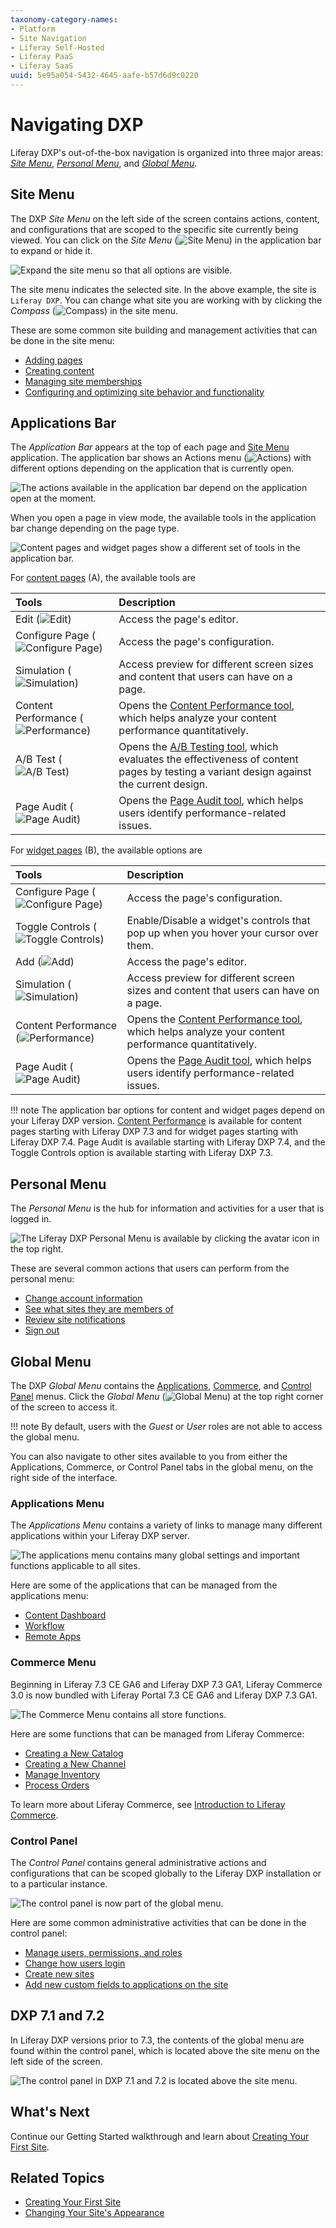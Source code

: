```yaml
---
taxonomy-category-names:
- Platform
- Site Navigation
- Liferay Self-Hosted
- Liferay PaaS
- Liferay SaaS
uuid: 5e95a054-5432-4645-aafe-b57d6d9c0220
---
```


# Navigating DXP

Liferay DXP's out-of-the-box navigation is organized into three major areas: [_Site Menu_](#site-menu), [_Personal Menu_](#personal-menu), and [_Global Menu_](#global-menu).

## Site Menu

The DXP _Site Menu_ on the left side of the screen contains actions, content, and configurations that are scoped to the specific site currently being viewed. You can click on the _Site Menu_ (![Site Menu](../images/icon-menu.png)) in the application bar to expand or hide it.

![Expand the site menu so that all options are visible.](./navigating-dxp/images/01.png)

The site menu indicates the selected site. In the above example, the site is `Liferay DXP`. You can change what site you are working with by clicking the _Compass_ (![Compass](../images/icon-compass.png)) in the site menu.

These are some common site building and management activities that can be done in the site menu:

- [Adding pages](../site-building/creating-pages/adding-pages/adding-a-page-to-a-site.md)
- [Creating content](../content-authoring-and-management.md)
- [Managing site memberships](../site-building/sites/site-membership/adding-members-to-sites.md)
- [Configuring and optimizing site behavior and functionality](../site-building.html)

## Applications Bar

The _Application Bar_ appears at the top of each page and [Site Menu](#site-menu) application. The application bar shows an Actions menu (![Actions](../images/icon-actions.png)) with different options depending on the application that is currently open.

![The actions available in the application bar depend on the application open at the moment.](./navigating-dxp/images/02.png)

When you open a page in view mode, the available tools in the application bar change depending on the page type.

![Content pages and widget pages show a different set of tools in the application bar.](./navigating-dxp/images/03.png)

For [content pages](../site-building/creating-pages/using-content-pages.md) (A), the available tools are

| Tools                                                              | Description                                                                                                                                                                                                        |
| :----------------------------------------------------------------- | :----------------------------------------------------------------------------------------------------------------------------------------------------------------------------------------------------------------- |
| Edit (![Edit](../images/icon-edit.png))                            | Access the page's editor.                                                                                                                                                                                          |
| Configure Page (![Configure Page](../images/icon-settings.png))    | Access the page's configuration.                                                                                                                                                                                   |
| Simulation (![Simulation](../images/icon-simulation.png))          | Access preview for different screen sizes and content that users can have on a page.                                                                                                                               |
| Content Performance (![Performance](../images/icon-analytics.png)) | Opens the [Content Performance tool](./../content-authoring-and-management/page-performance-and-accessibility/about-the-content-performance-tool.md), which helps analyze your content performance quantitatively. |
| A/B Test (![A/B Test](../images/icon-ab-testing.png))              | Opens the [A/B Testing tool](./../site-building/optimizing-sites/ab-testing/ab-testing.md), which evaluates the effectiveness of content pages by testing a variant design against the current design.             |
| Page Audit (![Page Audit](../images/icon-information.png))         | Opens the [Page Audit tool](./../content-authoring-and-management/page-performance-and-accessibility/about-the-page-audit-tool.md), which helps users identify performance-related issues.                         |

For [widget pages](../site-building/creating-pages/using-widget-pages/adding-widgets-to-a-page.md) (B), the available options are

| Tools                                                              | Description                                                                                                                                                                                                        |
| :----------------------------------------------------------------- | :----------------------------------------------------------------------------------------------------------------------------------------------------------------------------------------------------------------- |
| Configure Page (![Configure Page](../images/icon-settings.png))    | Access the page's configuration.                                                                                                                                                                                   |
| Toggle Controls (![Toggle Controls](../images/icon-preview.png))   | Enable/Disable a widget's controls that pop up when you hover your cursor over them.                                                                                                                               |
| Add (![Add](../images/icon-plus.png))                              | Access the page's editor.                                                                                                                                                                                          |
| Simulation (![Simulation](../images/icon-simulation.png))          | Access preview for different screen sizes and content that users can have on a page.                                                                                                                               |
| Content Performance (![Performance](../images/icon-analytics.png)) | Opens the [Content Performance tool](./../content-authoring-and-management/page-performance-and-accessibility/about-the-content-performance-tool.md), which helps analyze your content performance quantitatively. |
| Page Audit (![Page Audit](../images/icon-information.png))         | Opens the [Page Audit tool](./../content-authoring-and-management/page-performance-and-accessibility/about-the-page-audit-tool.md), which helps users identify performance-related issues.                         |

!!! note
The application bar options for content and widget pages depend on your Liferay DXP version. [Content Performance](../content-authoring-and-management/page-performance-and-accessibility/about-the-content-performance-tool.md) is available for content pages starting with Liferay DXP 7.3 and for widget pages starting with Liferay DXP 7.4. Page Audit is available starting with Liferay DXP 7.4, and the Toggle Controls option is available starting with Liferay DXP 7.3.

## Personal Menu

The _Personal Menu_ is the hub for information and activities for a user that is logged in.

![The Liferay DXP Personal Menu is available by clicking the avatar icon in the top right.](./navigating-dxp/images/04.png)

These are several common actions that users can perform from the personal menu:

- [Change account information](./introduction-to-the-admin-account.md#changing-account-information)
- [See what sites they are members of](../site-building/sites/site-membership/adding-members-to-sites.md)
- [Review site notifications](../collaboration-and-social/notifications-and-requests/user-guide/managing-notifications-and-requests.md)
- [Sign out](./introduction-to-the-admin-account.md#signing-out)

## Global Menu

The DXP _Global Menu_ contains the [Applications](#applications-menu), [Commerce](#commerce-menu), and [Control Panel](#control-panel) menus. Click the _Global Menu_ (![Global Menu](../images/icon-applications-menu.png)) at the top right corner of the screen to access it.

!!! note
By default, users with the _Guest_ or _User_ roles are not able to access the global menu.

You can also navigate to other sites available to you from either the Applications, Commerce, or Control Panel tabs in the global menu, on the right side of the interface.

### Applications Menu

The _Applications Menu_ contains a variety of links to manage many different applications within your Liferay DXP server.

![The applications menu contains many global settings and important functions applicable to all sites.](./navigating-dxp/images/05.png)

Here are some of the applications that can be managed from the applications menu:

- [Content Dashboard](../content-authoring-and-management/content-dashboard.md)
- [Workflow](../process-automation/workflow/introduction-to-workflow.md)
- [Remote Apps](../building-applications/client-extensions/front-end-client-extensions.md#custom-element-client-extensions)

### Commerce Menu

Beginning in Liferay 7.3 CE GA6 and Liferay DXP 7.3 GA1, Liferay Commerce 3.0 is now bundled with Liferay Portal 7.3 CE GA6 and Liferay DXP 7.3 GA1.

![The Commerce Menu contains all store functions.](./navigating-dxp/images/06.png)

Here are some functions that can be managed from Liferay Commerce:

- [Creating a New Catalog](https://learn.liferay.com/commerce/latest/en/product-management/catalogs/creating-a-new-catalog.html)
- [Creating a New Channel](https://learn.liferay.com/commerce/latest/en/starting-a-store/channels/managing-channels.html)
- [Manage Inventory](https://learn.liferay.com/commerce/latest/en/inventory-management.html)
- [Process Orders](https://learn.liferay.com/commerce/latest/en/order-management/orders/processing-an-order.html)

To learn more about Liferay Commerce, see [Introduction to Liferay Commerce](https://learn.liferay.com/commerce/latest/en/starting-a-store/introduction-to-liferay-commerce.html).

### Control Panel

The _Control Panel_ contains general administrative actions and configurations that can be scoped globally to the Liferay DXP installation or to a particular instance.

![The control panel is now part of the global menu.](./navigating-dxp/images/07.png)

Here are some common administrative activities that can be done in the control panel:

- [Manage users, permissions, and roles](../users-and-permissions/users/adding-and-managing-users.md)
- [Change how users login](../installation-and-upgrades/securing-liferay/authentication-basics.md)
- [Create new sites](../site-building/sites/adding-a-site.md)
- [Add new custom fields to applications on the site](./../system-administration/configuring-liferay/adding-custom-fields.md)

## DXP 7.1 and 7.2

In Liferay DXP versions prior to 7.3, the contents of the global menu are found within the control panel, which is located above the site menu on the left side of the screen.

![The control panel in DXP 7.1 and 7.2 is located above the site menu.](./navigating-dxp/images/08.png)

## What's Next

Continue our Getting Started walkthrough and learn about [Creating Your First Site](./creating-your-first-site.md).

## Related Topics

- [Creating Your First Site](./creating-your-first-site.md)
- [Changing Your Site's Appearance](./changing-your-sites-appearance.md)
